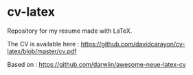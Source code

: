 # cv-latex

Repository for my resume made with LaTeX.

The CV is available here : https://github.com/davidcarayon/cv-latex/blob/master/cv.pdf

Based on : https://github.com/darwiin/awesome-neue-latex-cv
